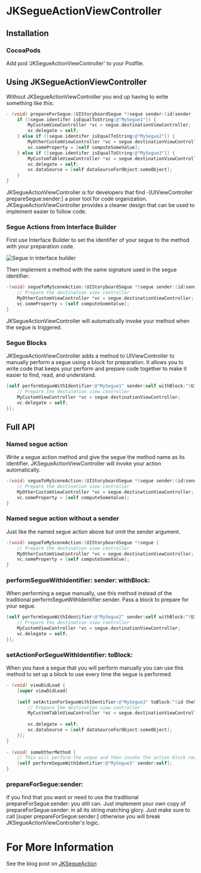 # JKSegueActionViewController

## Installation
### CocoaPods

Add pod 'JKSegueActionViewController' to your Podfile.

## Using JKSegueActionViewController

Without JKSegueActionViewController you end up having to write something like this:

```objective-c
- (void) prepareForSegue:(UIStoryboardSegue *)segue sender:(id)sender {
	if ([segue.identifer isEqualToString:@"MySegue1"]) {
		MyCustomViewController *vc = segue.destinationViewController;
		vc.delegate = self;
	} else if ([segue.identifer isEqualToString:@"MySegue2"]) {
		MyOtherCustomViewController *vc = segue.destinationViewController;
		vc.someProperty = [self computeSomeValue];
	} else if ([segue.identifer isEqualToString:@"MySegue3"]) {
		MyCustomTableViewController *vc = segue.destinationViewController;
		vc.delegate = self;
		vc.dataSource = [self dataSourceForObject:someObject];
	}
}
```

JKSegueActionViewController is for developers that find -[UIViewController prepareSegue:sender:]
a poor tool for code organization.  JKSegueActionViewController provides a cleaner design that
can be used to implement easier to follow code.

### Segue Actions from Interface Builder

First use Interface Builder to set the identifier of your segue to the method with your preparation
code.

![Segue in interface builder](http://www.antipodalapps.com/wp-content/uploads/2013/05/Screen-Shot-2013-05-07-at-12.34.27-AM.png)

Then implement a method with the same signature used in the segue identifier:

```objective-c
-(void) segueToMySceneAction:(UIStoryboardSegue *)segue sender:(id)sender {
    // Prepare the destination view controller
    MyOtherCustomViewController *vc = segue.destinationViewController;
    vc.someProperty = [self computeSomeValue];
}
```

JKSegueActionViewController will automatically invoke your method when the segue is triggered.

### Segue Blocks

JKSegueActionViewController adds a method to UIViewController to manually perform a segue
using a block for preparation.  It allows you to write code that keeps your perform and
prepare code together to make it easier to find, read, and understand.

```objective-c
[self performSegueWithIdentifier:@"MySegue1" sender:self withBlock:^(UIStoryboardSegue *segue, id sender) {
    // Prepare the destination view controller
    MyCustomViewController *vc = segue.destinationViewController;
    vc.delegate = self;
}];
```

## Full API

### Named segue action

Write a segue action method and give the segue the method name as its identifier.
JKSegueActionViewController will invoke your action automatically.

```objective-c
-(void) segueToMySceneAction:(UIStoryboardSegue *)segue sender:(id)sender {
    // Prepare the destination view controller
    MyOtherCustomViewController *vc = segue.destinationViewController;
    vc.someProperty = [self computeSomeValue];
}
```

### Named segue action without a sender

Just like the named segue action above but omit the sender argument.

```objective-c
-(void) segueToMySceneAction:(UIStoryboardSegue *)segue {
    // Prepare the destination view controller
    MyOtherCustomViewController *vc = segue.destinationViewController;
    vc.someProperty = [self computeSomeValue];
}
```

### performSegueWithIdentifier: sender: withBlock:

When performing a segue manually, use this method instead of the
traditional performSegueWithIdentifier:sender.  Pass a block to prepare for your segue.

```objective-c
[self performSegueWithIdentifier:@"MySegue2" sender:self withBlock:^(UIStoryboardSegue *segue, id sender) {
    // Prepare the destination view controller
    MyCustomViewController *vc = segue.destinationViewController;
    vc.delegate = self;
}];
```

### setActionForSegueWithIdentifier: toBlock:

When you have a segue that you will perform manually you can use this method to set up a block
to use every time the segue is performed.

```objective-c
- (void) viewDidLoad {
    [super viewDidLoad]
 
    [self setActionForSegueWithIdentifier:@"MySegue3" toBlock:^(id theSender) {
        // Prepare the destination view controller
        MyCustomTableViewController *vc = segue.destinationViewController;
 
        vc.delegate = self;
        vc.dataSource = [self dataSourceForObject:someObject];
    }];
}
 
- (void) someOtherMethod {
    // This will perform the segue and then invoke the action block registered in -viewDidLoad
    [self performSegueWithIdentifier:@"MySegue3" sender:self];
}
```

### prepareForSegue:sender:

If you find that you want or need to use the traditional prepareForSegue:sender: you still can.  Just
implement your own copy of prepareForSegue:sender: in all its string matching glory.  Just make sure
to call [super prepareForSegue:sender:] otherwise you will break JKSegueActionViewController's logic.

# For More Information

See the blog post on [JKSegueAction](http://www.antipodalapps.com/2013/05/05/jksegueaction/)
